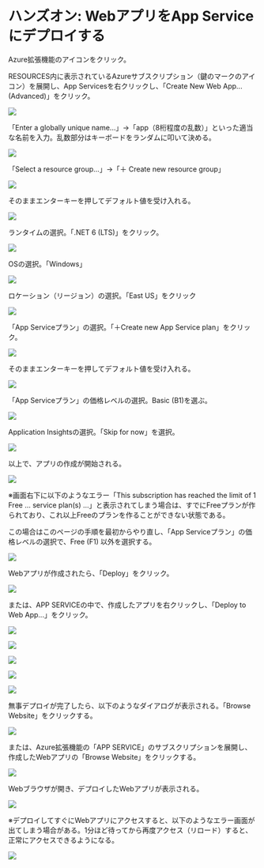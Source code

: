 # ハンズオン: WebアプリをApp Serviceにデプロイする

Azure拡張機能のアイコンをクリック。

RESOURCES内に表示されているAzureサブスクリプション（鍵のマークのアイコン）を展開し、App Servicesを右クリックし、「Create New Web App...(Advanced)」をクリック。

![](images/ss-2022-06-20-14-36-10.png)

「Enter a globally unique name...」→「app（8桁程度の乱数）」といった適当な名前を入力。乱数部分はキーボードをランダムに叩いて決める。

![](images/ss-2022-04-04-00-41-00.png)

「Select a resource group...」→「＋ Create new resource group」

![](images/ss-2022-04-04-00-42-41.png)

そのままエンターキーを押してデフォルト値を受け入れる。

![](images/ss-2022-04-04-00-43-24.png)

ランタイムの選択。「.NET 6 (LTS)」をクリック。

![](images/ss-2022-06-20-14-53-17.png)

OSの選択。「Windows」

![](images/ss-2022-04-04-00-44-52.png)

ロケーション（リージョン）の選択。「East US」をクリック

![](images/ss-2022-04-04-00-45-24.png)

「App Serviceプラン」の選択。「＋Create new App Service plan」をクリック。

![](images/ss-2022-04-04-00-45-59.png)

そのままエンターキーを押してデフォルト値を受け入れる。

![](images/ss-2022-04-04-00-46-47.png)

「App Serviceプラン」の価格レベルの選択。Basic (B1)を選ぶ。

![](images/ss-2022-04-04-00-50-31.png)

Application Insightsの選択。「Skip for now」を選択。

![](images/ss-2022-04-04-00-48-17.png)

以上で、アプリの作成が開始される。

![](images/ss-2022-04-04-00-49-06.png)

※画面右下に以下のようなエラー「This subscription has reached the limit of 1 Free ... service plan(s) ...」と表示されてしまう場合は、すでにFreeプランが作られており、これ以上Freeのプランを作ることができない状態である。

この場合はこのページの手順を最初からやり直し、「App Serviceプラン」の価格レベルの選択で、Free (F1) 以外を選択する。

![](images/ss-2022-04-04-00-57-16.png)

Webアプリが作成されたら、「Deploy」をクリック。

![](images/ss-2022-04-04-14-18-09.png)

または、APP SERVICEの中で、作成したアプリを右クリックし、「Deploy to Web App...」をクリック。

![](images/ss-2022-04-04-14-20-20.png)

![](images/ss-2022-04-04-14-21-29.png)

![](images/ss-2022-04-04-14-21-48.png)

![](images/ss-2022-04-04-14-22-07.png)

![](images/ss-2022-04-04-14-22-28.png)

無事デプロイが完了したら、以下のようなダイアログが表示される。「Browse Website」をクリックする。

![](images/ss-2022-04-04-01-07-19.png)

または、Azure拡張機能の「APP SERVICE」のサブスクリプションを展開し、作成したWebアプリの「Browse Website」をクリックする。

![](images/ss-2022-04-04-01-02-19.png)

Webブラウザが開き、デプロイしたWebアプリが表示される。

![](images/ss-2022-04-04-01-08-07.png)

※デプロイしてすぐにWebアプリにアクセスすると、以下のようなエラー画面が出てしまう場合がある。1分ほど待ってから再度アクセス（リロード）すると、正常にアクセスできるようになる。

![](images/ss-2022-04-04-01-14-12.png)